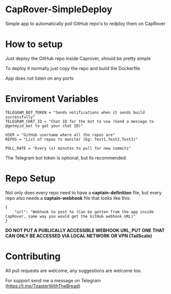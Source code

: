 # CapRover-SimpleDeploy
Simple app to automatically poll GitHub repo's to redploy them on CapRover

# How to setup
Just deploy the GitHub repo inside Caprover, should be pretty simple

To deploy it normally just copy the repo and build the Dockerfile

App does not listen on any ports

# Enviroment Variables
```
TELEGRAM_BOT_TOKEN = "Sends notifications when it sends build successfully"
TELEGRAM_CHAT_ID = "Chat ID for the bot to use (Send a message to @getmyid_bot to get your chat ID)"

USER = "GitHub username where all the repos are"
REPOS = "List of repos to monitor (Eg: Test1,Test2,Test3)"

POLL_RATE = "Every (x) minutes to pull for new commits"
```

The Telegram bot token is optional, but its recommended.

# Repo Setup
Not only does every repo need to have a **captain-definition** file, but every repo also needs a **captain-webhook** file that looks like this:
```
{
    "url": "Webhook to post to (Can be gotten from the app inside CapRover, same way you would get the GitHub webhook URL)"
}
```
**DO NOT PUT A PUBLICALLY ACCESSIBLE WEBHOOK URL, PUT ONE THAT CAN ONLY BE ACCESSED VIA LOCAL NETWORK OR VPN (TailScale)**

# Contributing
All pull requests are welcome, any suggestions are welcome too.

For support send me a message on Telegram (https://t.me/ToasterWithTheBread)
